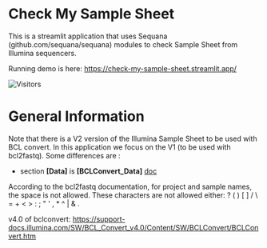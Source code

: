 # Check My Sample Sheet

This is a streamlit application that uses Sequana (github.com/sequana/sequana) modules to check Sample Sheet from Illumina sequencers.

Running demo is here: https://check-my-sample-sheet.streamlit.app/

![Visitors](https://api.visitorbadge.io/api/visitors?path=https%3A%2F%2Fcheck-my-sample-sheet.streamlit.app%2F&countColor=%23263759)


# General Information

Note that there is a V2 version of the Illumina Sample Sheet to be used with BCL convert. In this application we focus on the V1 (to be used with bcl2fastq). 
Some differences are :

- section **[Data]** is **[BCLConvert_Data]**  [doc](https://support-docs.illumina.com/APP/AppBCLConvert_v1_3/Content/APP/DataSection_swBCL_swBS_appBCL.htm)

According to the bcl2fastq documentation, for project and sample names, the space is not allowed. These characters are not allowed  either: ? ( ) [ ] / \ = + < > : ; " ' , * ^ | & .

v4.0 of bclconvert: https://support-docs.illumina.com/SW/BCL_Convert_v4.0/Content/SW/BCLConvert/BCLConvert.htm
